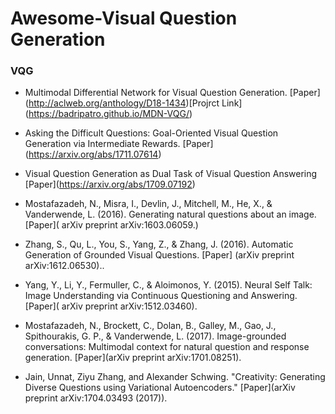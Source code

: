 # Awesome-Visual Question Generation 


### VQG
- Multimodal Differential Network for Visual Question Generation. \[Paper\](http://aclweb.org/anthology/D18-1434)\[Projrct Link\](https://badripatro.github.io/MDN-VQG/)
- Asking the Difficult Questions: Goal-Oriented Visual Question Generation via Intermediate Rewards. \[Paper\](https://arxiv.org/abs/1711.07614)
- Visual Question Generation as Dual Task of Visual Question Answering \[Paper\](https://arxiv.org/abs/1709.07192)
- Mostafazadeh, N., Misra, I., Devlin, J., Mitchell, M., He, X., & Vanderwende, L. (2016). Generating natural questions about an image.\[Paper\]( arXiv preprint arXiv:1603.06059.)

- Zhang, S., Qu, L., You, S., Yang, Z., & Zhang, J. (2016). Automatic Generation of Grounded Visual Questions. \[Paper\] (arXiv preprint arXiv:1612.06530)..

- Yang, Y., Li, Y., Fermuller, C., & Aloimonos, Y. (2015). Neural Self Talk: Image Understanding via Continuous Questioning and Answering.\[Paper\]( arXiv preprint arXiv:1512.03460).

- Mostafazadeh, N., Brockett, C., Dolan, B., Galley, M., Gao, J., Spithourakis, G. P., & Vanderwende, L. (2017). Image-grounded conversations: Multimodal context for natural question and response generation. \[Paper\](arXiv preprint arXiv:1701.08251).

- Jain, Unnat, Ziyu Zhang, and Alexander Schwing. "Creativity: Generating Diverse Questions using Variational Autoencoders." \[Paper\](arXiv preprint arXiv:1704.03493 (2017)).

